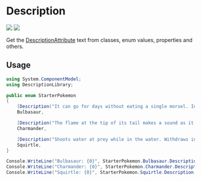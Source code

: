 # Description

[![][build-img]][build]
[![][nuget-img]][nuget]

Get the [DescriptionAttribute] text from classes, enum values, properties and others.

[build]:                https://ci.appveyor.com/project/TallesL/net-Description
[build-img]:            https://ci.appveyor.com/api/projects/status/github/tallesl/net-Description?svg=true
[nuget]:                https://www.nuget.org/packages/Description
[nuget-img]:            https://badge.fury.io/nu/Description.svg
[DescriptionAttribute]: https://msdn.microsoft.com/library/System.ComponentModel.DescriptionAttribute

## Usage

```cs
using System.ComponentModel;
using DescriptionLibrary;

public enum StarterPokemon
{
    [Description("It can go for days without eating a single morsel. In the bulb on its back, it stores energy.")]
    Bulbasaur,

    [Description("The flame at the tip of its tail makes a sound as it burns. You can only hear it in quiet places.")]
    Charmander,

    [Description("Shoots water at prey while in the water. Withdraws into its shell when in danger.")]
    Squirtle,
}

Console.WriteLine("Bulbasaur: {0}", StarterPokemon.Bulbasaur.Description());
Console.WriteLine("Charmander: {0}", StarterPokemon.Charmander.Description());
Console.WriteLine("Squirtle: {0}", StarterPokemon.Squirtle.Description());
```